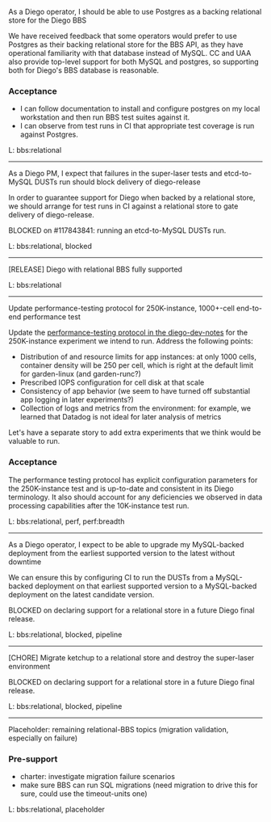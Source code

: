 As a Diego operator, I should be able to use Postgres as a backing relational store for the Diego BBS

We have received feedback that some operators would prefer to use Postgres as their backing relational store for the BBS API, as they have operational familiarity with that database instead of MySQL. CC and UAA also provide top-level support for both MySQL and postgres, so supporting both for Diego's BBS database is reasonable.

### Acceptance

- I can follow documentation to install and configure postgres on my local workstation and then run BBS test suites against it.
- I can observe from test runs in CI that appropriate test coverage is run against Postgres.

L: bbs:relational

---

As a Diego PM, I expect that failures in the super-laser tests and etcd-to-MySQL DUSTs run should block delivery of diego-release

In order to guarantee support for Diego when backed by a relational store, we should arrange for test runs in CI against a relational store to gate delivery of diego-release.

BLOCKED on #117843841: running an etcd-to-MySQL DUSTs run.

L: bbs:relational, blocked

---

[RELEASE] Diego with relational BBS fully supported

L: bbs:relational

---

Update performance-testing protocol for 250K-instance, 1000+-cell end-to-end performance test

Update the [performance-testing protocol in the diego-dev-notes](https://github.com/cloudfoundry-incubator/diego-dev-notes/blob/master/proposals/measuring_performance.md) for the 250K-instance experiment we intend to run. Address the following points:

- Distribution of and resource limits for app instances: at only 1000 cells, container density will be 250 per cell, which is right at the default limit for garden-linux (and garden-runc?)
- Prescribed IOPS configuration for cell disk at that scale
- Consistency of app behavior (we seem to have turned off substantial app logging in later experiments?)
- Collection of logs and metrics from the environment: for example, we learned that Datadog is not ideal for later analysis of metrics

Let's have a separate story to add extra experiments that we think would be valuable to run.


### Acceptance

The performance testing protocol has explicit configuration parameters for the 250K-instance test and is up-to-date and consistent in its Diego terminology. It also should account for any deficiencies we observed in data processing capabilities after the 10K-instance test run.

L: bbs:relational, perf, perf:breadth

---

As a Diego operator, I expect to be able to upgrade my MySQL-backed deployment from the earliest supported version to the latest without downtime

We can ensure this by configuring CI to run the DUSTs from a MySQL-backed deployment on that earliest supported version to a MySQL-backed deployment on the latest candidate version.

BLOCKED on declaring support for a relational store in a future Diego final release.

L: bbs:relational, blocked, pipeline

---

[CHORE] Migrate ketchup to a relational store and destroy the super-laser environment

BLOCKED on declaring support for a relational store in a future Diego final release.

L: bbs:relational, blocked, pipeline

---

Placeholder: remaining relational-BBS topics (migration validation, especially on failure)

### Pre-support

- charter: investigate migration failure scenarios
- make sure BBS can run SQL migrations (need migration to drive this for sure, could use the timeout-units one)


L: bbs:relational, placeholder
